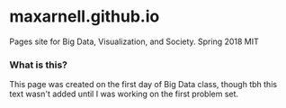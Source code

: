 # maxarnell.github.io
Pages site for Big Data, Visualization, and Society. Spring 2018
MIT

### What is this?
This page was created on the first day of Big Data class, though tbh this text wasn't added until I was working on the first problem set.
